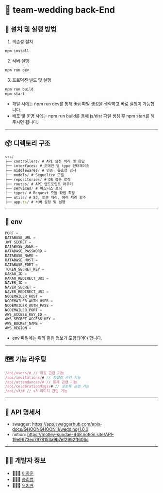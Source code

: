 # 💍 team-wedding back-End

## 🔧 설치 및 실행 방법
1. 의존성 설치
```js
npm install
```
2. 서버 실행
```js
npm run dev
```
3. 프로덕션 빌드 및 실행
```js
npm run build
npm start
```
- 개발 시에는 npm run dev를 통해 dist 파일 생성을 생략하고 바로 실행이 가능합니다.
- 배포 및 운영 시에는 npm run build를 통해 js/dist 파일 생성 후 npm start를 해주시면 됩니다.

---

## 📦 디렉토리 구조
```js
src/
├── controllers/ # API 요청 처리 및 응답
├── interfaces/ # 도메인 별 type 인터페이스
├── middlewares/ # 인증, 유효성 검사
├── models/ # Sequelize 모델
├── repositories/ # DB 접근 로직
├── routes/ # API 앤드포인트 라우터
├── services/ # 비즈니스 로직
├── types/ # Request 모듈 타입 확장
├── utils/ # S3, 토큰 처리, 에러 처리 함수
├── app.ts/ # 서버 설정 및 실행
```

---

## 🔐 env
```js
PORT = 
DATABASE_URL = 
JWT_SECRET = 
DATABASE_USER = 
DATABASE_PASSWORD = 
DATABASE_NAME = 
DATABASE_HOST = 
DATABASE_PORT = 
TOKEN_SECRET_KEY = 
KAKAO_ID = 
KAKAO_REDIRECT_URI = 
NAVER_ID = 
NAVER_SECRET = 
NAVER_REDIRECT_URI = 
NODEMAILER_HOST = 
NODEMAILER_AUTH_USER = 
NODEMAILER_AUTH_PASS = 
NODEMAILER_PORT = 
AWS_ACCESS_KEY_ID = 
AWS_SECRET_ACCESS_KEY = 
AWS_BUCKET_NAME = 
AWS_REGION = 
```
- env 파일에는 위와 같은 정보가 포함되어야 합니다.

---

## 🗺️ 기능 라우팅
```js
/api/users/# // 회원 관련 기능
/api/invitations/# // 청첩장 관련 기능
/api/attendances/# // 통계 관련 기능
/api/celebrationMsgs/# // 포토톡 관련 기능
/api/s3/# // s3 이미지 관련 기능
```

---

## 📄 API 명세서
- swagger: https://app.swaggerhub.com/apis-docs/GHOONGHOON_1/wedding/1.0.0
- notion: https://motley-sundae-448.notion.site/API-19e9673ec7978153a9b7ef2992ff606c

---

## 🧑‍💻 개발자 정보
- 💂🏻‍♂️ [이종훈](https://github.com/jonghoon-L)
- 🦸🏻‍♂️ [송희범](https://github.com/heebeom-song)
- 👮🏻‍♀️ [오지현](https://github.com/wlqgkrry)